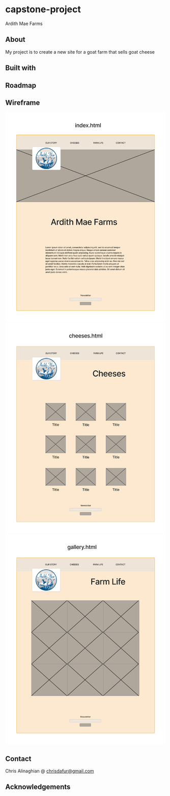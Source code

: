 # capstone-project

Ardith Mae Farms 


## About

My project is to create a new site for a goat farm that sells goat cheese


## Built with

## Roadmap

## Wireframe
![wireframe of index.html](img/index.png)
![wireframe of cheeses.html](img/cheeses.png)
![wireframe of gallery.html](img/gallery.png)

## Contact

Chris Alinaghian @ chrisdafur@gmail.com


## Acknowledgements

